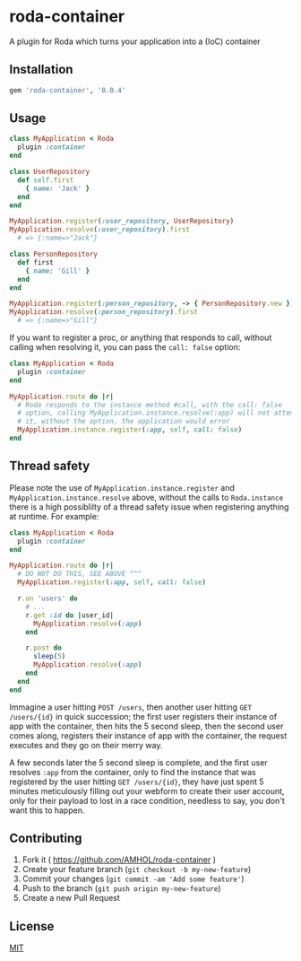# roda-container

A plugin for Roda which turns your application into a (IoC) container

## Installation

```ruby
gem 'roda-container', '0.0.4'
```

## Usage

```ruby
class MyApplication < Roda
  plugin :container
end

class UserRepository
  def self.first
    { name: 'Jack' }
  end
end

MyApplication.register(:user_repository, UserRepository)
MyApplication.resolve(:user_repository).first
  # => {:name=>"Jack"}

class PersonRepository
  def first
    { name: 'Gill' }
  end
end

MyApplication.register(:person_repository, -> { PersonRepository.new })
MyApplication.resolve(:person_repository).first
  # => {:name=>"Gill"}
```

If you want to register a proc, or anything that responds to call, without calling when resolving it, you can pass the `call: false` option:

```ruby
class MyApplication < Roda
  plugin :container
end

MyApplication.route do |r|
  # Roda responds to the instance method #call, with the call: false
  # option, calling MyApplication.instance.resolve(:app) will not attempt to call
  # it, without the option, the application would error
  MyApplication.instance.register(:app, self, call: false)
end
```

## Thread safety

Please note the use of `MyApplication.instance.register` and `MyApplication.instance.resolve` above, without the calls to `Roda.instance` there is a high possiblilty of a thread safety issue when registering anything at runtime. For example:

```ruby
class MyApplication < Roda
  plugin :container
end

MyApplication.route do |r|
  # DO NOT DO THIS, SEE ABOVE ^^^
  MyApplication.register(:app, self, call: false)

  r.on 'users' do
    # ...
    r.get :id do |user_id|
      MyApplication.resolve(:app)
    end

    r.post do
      sleep(5)
      MyApplication.resolve(:app)
    end
  end
end
```

Immagine a user hitting `POST /users`, then another user hitting `GET /users/{id}` in quick succession; the first user registers their instance of app with the container, then hits the 5 second sleep, then the second user comes along, registers their instance of app with the container, the request executes and they go on their merry way.

A few seconds later the 5 second sleep is complete, and the first user resolves `:app` from the container, only to find the instance that was registered by the user hitting `GET /users/{id}`, they have just spent 5 minutes meticulously filling out your webform to create their user account, only for their payload to lost in a race condition, needless to say, you don't want this to happen.

## Contributing

1. Fork it ( https://github.com/AMHOL/roda-container )
2. Create your feature branch (`git checkout -b my-new-feature`)
3. Commit your changes (`git commit -am 'Add some feature'`)
4. Push to the branch (`git push origin my-new-feature`)
5. Create a new Pull Request

## License

[MIT](LICENSE.txt)
